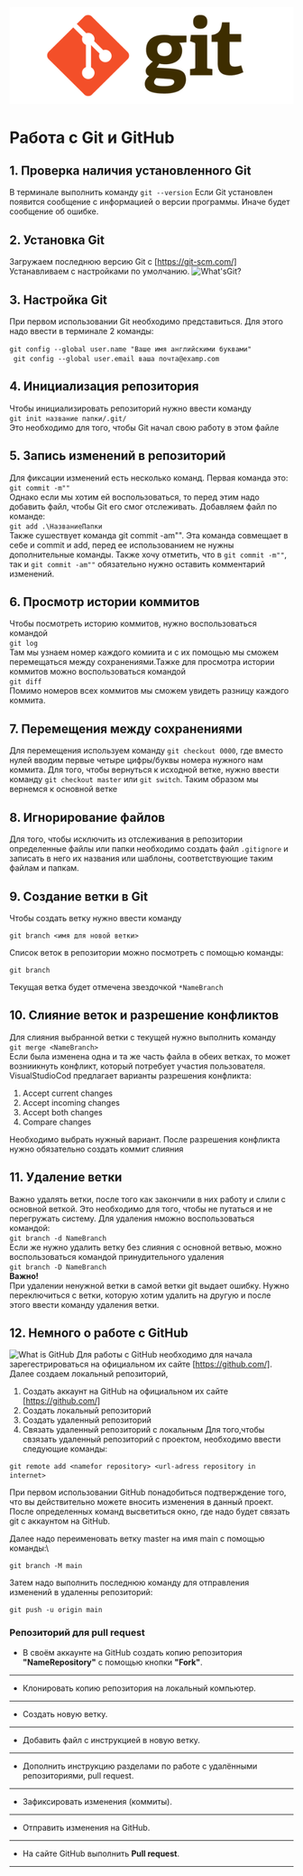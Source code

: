 ![Logo Git](GitLogo.png)
# Работа с Git и GitHub
## 1. Проверка наличия установленного Git
В терминале выполнить команду `git --version`
Если Git установлен появится сообщение с информацией о версии программы. Иначе будет сообщение об ошибке.
## 2. Установка  Git
Загружаем последнюю версию Git с [https://git-scm.com/]
Устанавливаем с настройками по умолчанию. 
![What'sGit?](2023-08-26_13-41-18.png)
## 3. Настройка Git
При первом использовании Git необходимо представиться. Для этого надо ввести в терминале 2 команды:

```git config --global user.name "Ваше имя английскими буквами"```\
``` git config --global user.email ваша почта@examp.com```

## 4. Инициализация репозитория
Чтобы инициализировать репозиторий нужно ввести команду\
 `git init название папки/.git/` \
 Это необходимо для того, чтобы Git начал свою работу в этом файле
## 5.  Запись изменений в репозиторий
Для фиксации изменений есть несколько команд. Первая команда это: \
`git commit -m""` \
Однако если мы хотим ей воспользоваться, то перед этим надо добавить файл, чтобы Git его смог отслеживать. Добавляем файл по команде:\
 `git add .\НазваниеПапки`\
  Также сушествует команда git commit -am"". Эта команда совмещает в себе и commit и add, перед ее использованием не нужны дополнительные команды. Также хочу отметить, что в `git commit -m""`, так и `git commit -am""` обязательно нужно оставить комментарий изменений.
## 6.  Просмотр истории коммитов
Чтобы посмотреть историю коммитов, нужно воспользоваться командой\
`git log` \
Там мы узнаем номер каждого комиита и с их помощью мы сможем перемещаться между сохранениями.Тажке для просмотра истории коммитов можно воспользоваться командой\
 `git diff` \
 Помимо номеров всех коммитов мы сможем увидеть разницу каждого коммита.
## 7.  Перемещения между сохранениями
Для перемещения используем команду
`git checkout 0000`, где вместо нулей вводим первые четыре цифры/буквы номера нужного нам коммита. Для того, чтобы вернуться к исходной ветке, нужно ввести команду `git checkout master` или `git switch`. Таким образом мы вернемся к основной ветке
## 8. Игнорирование файлов
Для того, чтобы исключить из отслеживания в репозитории определенные файлы или папки необходимо создать файл `.gitignore` и записать в него их названия или шаблоны, соответствующие таким файлам и папкам.

## 9. Создание ветки в Git
Чтобы создать ветку нужно ввести команду 

```
git branch <имя для новой ветки>
```
Список веток в репозитории можно посмотреть с помощью команды:
```
git branch
```
Текущая ветка будет отмечена звездочкой
 `*NameBranch`
 
 ## 10. Слияние веток и разрешение конфликтов
 Для слияния выбранной ветки с текущей нужно выполнить команду \
 `git merge <NameBranch> `\
 Если была изменена одна и та же часть файла в обеих ветках, то может возниикнуть конфликт, который потребует участия пользователя. VisualStudioCod предлагает варианты разрешения конфликта:
 1. Accept current changes
 2. Accept incoming changes
 3. Accept both changes
 4. Compare changes

 Необходимо выбрать нужный вариант.  После разрешения конфликта нужно обязательно создать коммит слияния 

 ## 11. Удаление ветки
 Важно удалять ветки, после того как закончили в них работу и слили с основной веткой. 
Это необходимо для того, чтобы не путаться и не перегружать систему. Для удаления нможно воспользоваться командой: \
 `git branch -d NameBranch`\
 Если же нужно удалить ветку без слияния с основной ветвью, можно воспользоваться командой принудительного удаления\
 `git branch -D NameBranch`\
 **Важно!**\
  При удалении ненужной ветки в самой ветки git выдает ошибку. Нужно переключиться с ветки, которую хотим удалить на другую и после этого ввести команду удаления ветки.

  ## 12. Немного о работе с GitHub
  ![What is GitHub](2023-08-27_21-11-56.png)
  Для работы с GitHub необходимо для начала зарегестрироваться на официальном их сайте [https://github.com/].
Далее создаем локальный репозиторий, 
1. Создать аккаунт на GitHub на официальном их сайте [https://github.com/]
2. Создать локальный репозиторий
3. Создать удаленный репозиторий
4. Связать удаленный репозиторий с локальным
Для того,чтобы свзязать удаленный репозиторий с проектом, необходимо ввести следующие команды:

```
git remote add <namefor repository> <url-adress repository in internet>
```
При первом использовании GitHub понадобиться подтверждение того, что вы действительно можете вносить изменения в данный проект. После определенных команд высветиться окно, где надо будет связать git c аккаунтом на GitHub.

Далее надо переименовать ветку master на имя main  с помощью команды:\

```
git branch -M main
```

Затем надо выполнить последнюю команду для отправления изменений в удаленны репозиторий:
```
git push -u origin main
```
### Репозиторий для **pull request**
* В своём аккаунте на GitHub создать копию репозитория **"NameRepository"** с помощью кнопки **"Fork"**.
---
* Клонировать копию репозитория на локальный компьютер.
---
* Создать новую ветку.
---
* Добавить файл с инструкцией в новую ветку.
---
* Дополнить инструкцию разделами по работе с удалёнными репозиториями, pull request.
---
* Зафиксировать изменения (коммиты).
---
* Отправить изменения на GitHub.
---
* На сайте GitHub выполнить **Pull request**.
---

